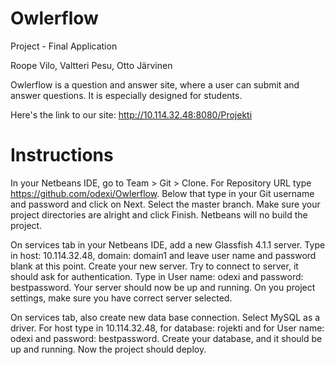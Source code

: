 # Owlerflow
Project - Final Application

Roope Vilo, Valtteri Pesu, Otto Järvinen

Owlerflow is a question and answer site, where a user can submit and answer questions. It is especially designed for students.

Here's the link to our site: http://10.114.32.48:8080/Projekti

# Instructions
In your Netbeans IDE, go to Team > Git > Clone. For Repository URL type https://github.com/odexi/Owlerflow. Below that type in your Git username and password and click on Next. Select the master branch. Make sure your project directories are alright and click Finish. Netbeans will no build the project.


On services tab in your Netbeans IDE, add a new Glassfish 4.1.1 server. Type in host: 10.114.32.48, domain: domain1 and leave user name and password blank at this point. Create your new server. Try to connect to server, it should ask for authentication. Type in User name: odexi and password: bestpassword. Your server should now be up and running. On you project settings, make sure you have correct server selected.

On services tab, also create new data base connection. Select MySQL as a driver. For host type in 10.114.32.48, for database: rojekti and for User name: odexi and password: bestpassword. Create your database, and it should be up and running. Now the project should deploy.

